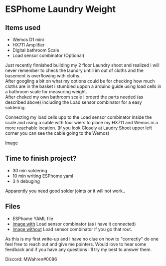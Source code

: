 # ESPhome Laundry Weight

## Items used
* Wemos D1 mini
* HX711 Amplifier
* Digital bathroom Scale
* Load sensor combinator (Optional)

Just recently finnished building my 2 floor Laundry shoot and realized i will never remember to check the laundry untill im out of cloths and the basement is overflowing with cloths..<br>
After googling a bit on what my options could be for checking how much cloths are in the basket i stumbled uppon a arduino guide using load cells in a bathroom scale for measuring weight.<br>
After cheked my own bathroom scale i orderd the parts needed (as described above) including the Load sensor combinator for a easy soldering.

Connecting my load cells upp to the Load sensor combinator inside the scale and using a cable with four wiers to place my HX711 and Wemos in a more reachable location. (If you look Closely at [Laudry Shoot] upper left corner you can see the cable going to the Wemos)

[Image]

## Time to finish project?
- 30 min soldering
- 10 min writing ESPhome yaml
- 3 h debuging

Apparently you need good solder joints or it will  not work..

## Files
* ESPhome YAML file
* [Image with] Load sensor combinator (as i have it connected)
* [Image without] Load sensor combinator if you go that rout.


As this is my first write-up and i have no clue on how to "correctly" do one feel free to reach out and give me pointers.
Would love to hear some feedback and if you have any questions i'll try my best to answer them.

Discord: MWahren#0086

[Image]: https://github.com/M-Wahren/ESPhome-Laundry-Weight/raw/master/Current_Setup/Scale_Closeup.jpg
[Image with]: https://github.com/M-Wahren/ESPhome-Laundry-Weight/raw/master/With_Load_sensor_combinator.png
[Image without]: https://github.com/M-Wahren/ESPhome-Laundry-Weight/raw/master/Without_Load_sensor_combinator.png
[Laudry Shoot]: https://github.com/M-Wahren/ESPhome-Laundry-Weight/raw/master/Current_Setup/Laundry_Shoot.jpg
